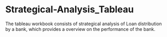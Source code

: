 # Strategical-Analysis_Tableau
The tableau workbook consists of strategical analysis of Loan distribution by a bank, which provides a overview on the performance of the bank.
